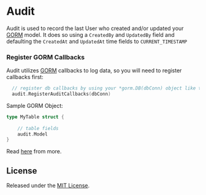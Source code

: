 # Audit

Audit is used to record the last User who created and/or updated your [GORM](https://github.com/jinzhu/gorm) model. It does so using a `CreatedBy` and `UpdatedBy` field and defaulting the `CreatedAt` and `UpdatedAt` time fields to `CURRENT_TIMESTAMP`

### Register GORM Callbacks

Audit utilizes [GORM](https://github.com/jinzhu/gorm) callbacks to log data, so you will need to register callbacks first:

```go
  // register db callbacks by using your *gorm.DB(dbConn) object like this
  audit.RegisterAuditCallbacks(dbConn)
```

Sample GORM Object:
```go
type MyTable struct {
    
    // table fields
    audit.Model
}
```

Read [here](https://medium.com/@sumit_agarwal/gorm-managing-audit-fields-b8ad8497ba16) from more.

## License

Released under the [MIT License](http://opensource.org/licenses/MIT).
